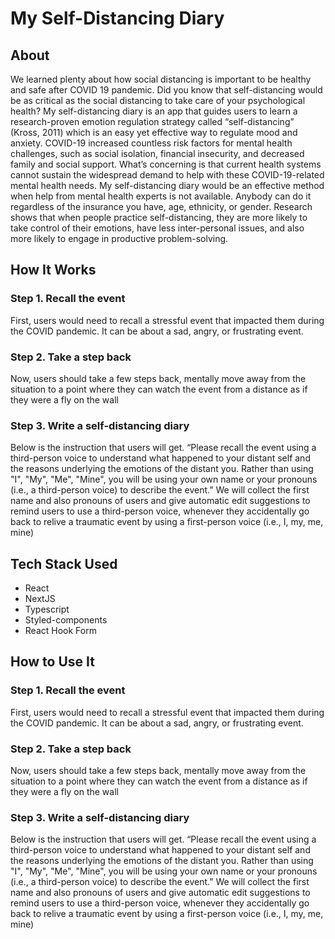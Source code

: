 # My Self-Distancing Diary

## About

We learned plenty about how social distancing is important to be healthy and safe after COVID 19 pandemic. Did you know that self-distancing would be as critical as the social distancing to take care of your psychological health? My self-distancing diary is an app that guides users to learn a research-proven emotion regulation strategy called “self-distancing” (Kross, 2011) which is an easy yet effective way to regulate mood and anxiety. COVID-19 increased countless risk factors for mental health challenges, such as social isolation, financial insecurity, and decreased family and social support. What’s concerning is that current health systems cannot sustain the widespread demand to help with these COVID-19-related mental health needs. My self-distancing diary would be an effective method when help from mental health experts is not available. Anybody can do it regardless of the insurance you have, age, ethnicity, or gender. Research shows that when people practice self-distancing, they are more likely to take control of their emotions, have less inter-personal issues, and also more likely to engage in productive problem-solving.


## How It Works

### Step 1. Recall the event
First, users would need to recall a stressful event that impacted them during the COVID pandemic. It can be about a sad, angry, or frustrating event. 

### Step 2. Take a step back 
Now, users should take a few steps back, mentally move away from the situation to a point where they can watch the event from a distance as if they were a fly on the wall

### Step 3. Write a self-distancing diary
Below is the instruction that users will get. 
“Please recall the event using a third-person voice to understand what happened to your distant self and the reasons underlying the emotions of the distant you. Rather than using "I", "My", "Me", "Mine", you will be using your own name or your pronouns (i.e., a third-person voice) to describe the event.”
We will collect the first name and also pronouns of users and give automatic edit suggestions to remind users to use a third-person voice, whenever they accidentally go back to relive a traumatic event by using a first-person voice (i.e., I, my, me, mine)

## Tech Stack Used

- React
- NextJS 
- Typescript
- Styled-components
- React Hook Form

## How to Use It

### Step 1. Recall the event
First, users would need to recall a stressful event that impacted them during the COVID pandemic. It can be about a sad, angry, or frustrating event. 

### Step 2. Take a step back 
Now, users should take a few steps back, mentally move away from the situation to a point where they can watch the event from a distance as if they were a fly on the wall

### Step 3. Write a self-distancing diary
Below is the instruction that users will get. 
“Please recall the event using a third-person voice to understand what happened to your distant self and the reasons underlying the emotions of the distant you. Rather than using "I", "My", "Me", "Mine", you will be using your own name or your pronouns (i.e., a third-person voice) to describe the event.”
We will collect the first name and also pronouns of users and give automatic edit suggestions to remind users to use a third-person voice, whenever they accidentally go back to relive a traumatic event by using a first-person voice (i.e., I, my, me, mine)
